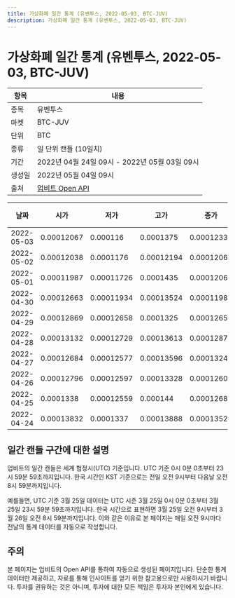 ```yaml
---
title: 가상화폐 일간 통계 (유벤투스, 2022-05-03, BTC-JUV)
description: 가상화폐 일간 통계 (유벤투스, 2022-05-03, BTC-JUV)
---
```



가상화폐 일간 통계 (유벤투스, 2022-05-03, BTC-JUV)
===

|항목|내용|
|--|--|
|종목|유벤투스|
|마켓|BTC-JUV|
|단위|BTC|
|종류|일 단위 캔들 (10일치)|
|기간|2022년 04월 24일 09시 - 2022년 05월 03일 09시|
|생성일|2022년 05월 04일 09시|
|출처|[업비트 Open API](https://docs.upbit.com)|


|날짜|시가|저가|고가|종가|비고|
|--|--|--|--|--|--|
|2022-05-03|0.00012067|0.000116|0.0001375|0.00012337|    |
|2022-05-02|0.00012038|0.0001176|0.00012194|0.00012067|    |
|2022-05-01|0.00011987|0.00011726|0.0001435|0.00012064|    |
|2022-04-30|0.00012663|0.00011934|0.00013524|0.00011987|    |
|2022-04-29|0.00012869|0.00012658|0.0001325|0.00012658|    |
|2022-04-28|0.00013132|0.00012729|0.00013613|0.0001287|    |
|2022-04-27|0.00012684|0.00012577|0.00013596|0.00013244|    |
|2022-04-26|0.00012796|0.00012597|0.00013328|0.00012601|    |
|2022-04-25|0.0001338|0.00012559|0.000144|0.00012684|    |
|2022-04-24|0.00013832|0.0001337|0.00013888|0.00013524|    |


일간 캔들 구간에 대한 설명
---


업비트의 일간 캔들은 세계 협정시(UTC) 기준입니다. 
UTC 기준 0시 0분 0초부터 23시 59분 59초까지입니다. 
한국 시간인 KST 기준으로는 전일 오전 9시부터 다음날 오전 8시 59분까지입니다. 


예를들면, UTC 기준 3월 25일 데이터는 UTC 시준 3월 25일 0시 0분 0초부터 3월 25일 23시 59분 59초까지입니다. 
한국 시간으로 표현하면 3월 25일 오전 9시부터 3월 26일 오전 8시 59분까지입니다. 
이와 같은 이유로 본 페이지는 매일 오전 9시마다 전날의 통계 데이터를 자동으로 작성합니다. 


주의
---


본 페이지는 업비트의 Open API를 통하여 자동으로 생성된 페이지입니다. 
단순한 통계 데이터만 제공하고, 자료를 통해 인사이트를 얻기 위한 참고용으로만 사용하시기 바랍니다. 
투자를 권유하는 것은 아니며, 투자에 대한 모든 책임은 투자자 본인에게 있습니다. 
